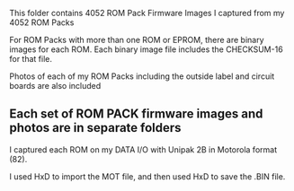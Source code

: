 This folder contains 4052 ROM Pack Firmware Images I captured from my 4052 ROM Packs

For ROM Packs with more than one ROM or EPROM, there are binary images for each ROM.  Each binary image file includes the CHECKSUM-16 for that file.

Photos of each of my ROM Packs including the outside label and circuit boards are also included

Each set of ROM PACK firmware images and photos are in separate folders
-------
I captured each ROM on my DATA I/O with Unipak 2B in Motorola format (82).

I used HxD to import the MOT file, and then used HxD to save the .BIN file.
